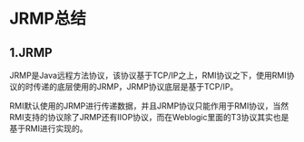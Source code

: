 # JRMP总结

## 1.JRMP

JRMP是Java远程方法协议，该协议基于TCP/IP之上，RMI协议之下，使用RMI协议的时传递的底层使用的JRMP，JRMP协议底层是基于TCP/IP。

RMI默认使用的JRMP进行传递数据，并且JRMP协议只能作用于RMI协议，当然RMI支持的协议除了JRMP还有IIOP协议，而在Weblogic里面的T3协议其实也是基于RMI进行实现的。



